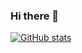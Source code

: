 ### Hi there 👋
[![GitHub stats](https://github-readme-stats.vercel.app/api?username=PolyanskayaP)](https://github.com/PolyanskayaP/github-readme-stats)
<!--
**PolyanskayaP/PolyanskayaP** is a ✨ _special_ ✨ repository because its `README.md` (this file) appears on your GitHub profile.

Here are some ideas to get you started:

- 🔭 I’m currently working on ...
- 🌱 I’m currently learning ...
- 👯 I’m looking to collaborate on ...
- 🤔 I’m looking for help with ...
- 💬 Ask me about ...
- 📫 How to reach me: ...
- 😄 Pronouns: ...
- ⚡ Fun fact: ...
-->
